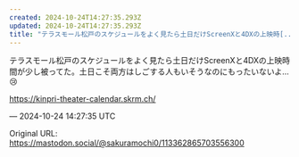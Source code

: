 ```yaml
---
created: 2024-10-24T14:27:35.293Z
updated: 2024-10-24T14:27:35.293Z
title: "テラスモール松戸のスケジュールをよく見たら土日だけScreenXと4DXの上映時[...]"
---
```


<p>テラスモール松戸のスケジュールをよく見たら土日だけScreenXと4DXの上映時間が少し被ってた。土日こそ両方はしごする人もいそうなのにもったいないよ…😢</p><p><a href="https://kinpri-theater-calendar.skrm.ch/" target="_blank" rel="nofollow noopener" translate="no"><span class="invisible">https://</span><span class="ellipsis">kinpri-theater-calendar.skrm.c</span><span class="invisible">h/</span></a></p>

&mdash; 2024-10-24 14:27:35 UTC

Original URL: https://mastodon.social/@sakuramochi0/113362865703556300
